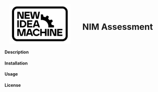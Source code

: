 <div style="display:flex; justify-content:center;align-items:center; width:100%;gap:40px">

<img src="https://github.com/new-idea-machine/nim-project-init/blob/main/bin/logo.png?raw=true" width="200"  align="left" />
<h1>NIM Assessment</h1>
</div>

#### Description

#### Installation

#### Usage

#### License
